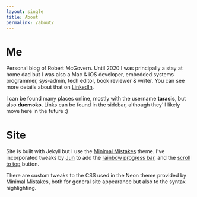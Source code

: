 ```yaml
---
layout: single
title: About
permalink: /about/
---
```


# Me 

Personal blog of Robert McGovern. Until 2020 I was principally a stay at home dad but I was also a Mac & iOS developer, embedded systems programmer, sys-admin, tech editor, book reviewer & writer. You can see more details about that on [LinkedIn](https://www.linkedin.com/in/robertmcgovern/).

I can be found many places online, mostly with the username **tarasis**, but also **duemoko**. Links can be found in the sidebar, although they'll likely move here in the future :)

# Site

Site is built with Jekyll but I use the [Minimal Mistakes](https://mmistakes.github.io/minimal-mistakes/) theme. I've incorporated tweaks by [Jun](jun711.github.io) to add the [rainbow progress bar](https://jun711.github.io/web/add-scroll-progress-bar-to-a-website-to-indicate-read-progress/), and the [scroll to top](https://jun711.github.io/web/adding-scroll-to-top-button-to-a-website/) button. 

There are custom tweaks to the CSS used in the Neon theme provided by Minimal Mistakes, both for general site appearance but also to the syntax highlighting.